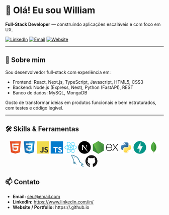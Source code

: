 # 👋 Olá! Eu sou William

**Full-Stack Developer** — construindo aplicações escaláveis e com foco em UX.

[![LinkedIn](https://img.shields.io/badge/-LinkedIn-0A66C2?logo=linkedin&logoColor=white)](https://www.linkedin.com/in/<seu-linkedin>)
[![Email](https://img.shields.io/badge/-Email-D14836?logo=gmail&logoColor=white)](mailto:<seu@email.com>)
[![Website](https://img.shields.io/badge/-Portfolio-000?logo=google-chrome&logoColor=white)](https://<seu-usuario>.github.io)

---

## 🧭 Sobre mim
Sou desenvolvedor full-stack com experiência em:
- Frontend: React, Next.js, TypeScript, Javascript, HTML5, CSS3
- Backend: Node.js (Express, Nest), Python (FastAPI), REST
- Banco de dados: MySQL, MongoDB

Gosto de transformar ideias em produtos funcionais e bem estruturados, com testes e código legível.

---



## 🛠️ Skills & Ferramentas

<p align="center">
  <!-- Frontend -->
  <img src="https://raw.githubusercontent.com/devicons/devicon/master/icons/html5/html5-original.svg" alt="HTML5" width="40" height="40"/>
  <img src="https://raw.githubusercontent.com/devicons/devicon/master/icons/css3/css3-original.svg" alt="CSS3" width="40" height="40"/>
  <img src="https://raw.githubusercontent.com/devicons/devicon/master/icons/javascript/javascript-original.svg" alt="JavaScript" width="40" height="40"/>
  <img src="https://raw.githubusercontent.com/devicons/devicon/master/icons/typescript/typescript-original.svg" alt="TypeScript" width="40" height="40"/>
  <img src="https://raw.githubusercontent.com/devicons/devicon/master/icons/react/react-original.svg" alt="React" width="40" height="40"/>
  <img src="https://raw.githubusercontent.com/devicons/devicon/master/icons/nextjs/nextjs-original.svg" alt="Next.js" width="40" height="40"/>
  
  <!-- Backend -->
  <img src="https://raw.githubusercontent.com/devicons/devicon/master/icons/nodejs/nodejs-original.svg" alt="Node.js" width="40" height="40"/>
  <img src="https://raw.githubusercontent.com/devicons/devicon/master/icons/express/express-original.svg" alt="Express" width="40" height="40"/>
  <img src="https://raw.githubusercontent.com/devicons/devicon/master/icons/python/python-original.svg" alt="Python" width="40" height="40"/>
  <img src="https://raw.githubusercontent.com/devicons/devicon/master/icons/fastapi/fastapi-original.svg" alt="FastAPI" width="40" height="40"/>
  
  <!-- Bancos de dados -->
  <img src="https://raw.githubusercontent.com/devicons/devicon/master/icons/mongodb/mongodb-original.svg" alt="MongoDB" width="40" height="40"/>
  <img src="https://raw.githubusercontent.com/devicons/devicon/master/icons/mysql/mysql-original.svg" alt="MySQL" width="40" height="40"/>
  
  <!-- Infra / DevOps -->
  <img src="https://raw.githubusercontent.com/devicons/devicon/master/icons/github/github-original.svg" alt="GitHub" width="40" height="40"/>
</p>


## 📫 Contato
- **Email:** <seu@email.com>  
- **LinkedIn:** https://www.linkedin.com/in/<seu-linkedin>  
- **Website / Portfolio:** https://<seu-usuario>.github.io

